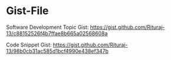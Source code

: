 # Gist-File

Software Development Topic Gist: <https://gist.github.com/Rituraj-13/c88152526f4b7ffae8b665a02568608a>

Code Snippet Gist: <https://gist.github.com/Rituraj-13/98b0cb31ac585d1bcf4990e438ef347b>
